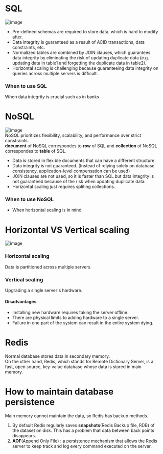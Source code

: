 # SQL
![image](https://user-images.githubusercontent.com/67142421/177896991-3d9ef63a-30d7-4c7a-9695-cc48baa8b120.png)<br>
- Pre-defined schemas are required to store data, which is hard to modify after.
- Data integrity is guaranteed as a result of ACID transactions, data constraints, etc.
- Normalized tables are combined by JOIN clauses, which guarantees data integrity by eliminating the risk of updating duplicate data (e.g. updating data in table1 and forgetting the duplicate data in table2).
- Horizontal scaling is challenging because guaranteeing data integrity on queries across multiple servers is difficult.
### When to use SQL
When data integrity is crucial such as in banks

# NoSQL
![image](https://user-images.githubusercontent.com/67142421/177898003-73e84048-afd7-4979-91f3-798c07ab27fa.png)<br>
NoSQL prioritizes flexibility, scalability, and performance over strict constraints.<br>
**document** of NoSQL correspondes to **row** of SQL and **collection** of NoSQL correspondes to **table** of SQL.<br>
- Data is stored in flexible documents that can have a different structure.
- Data integrity is not guaranteed. (Instead of relying solely on database consistency, application-level compensation can be used)
- JOIN clauses are not used, so it is faster than SQL but data integrity is not guaranteed because of the risk when updating duplicate data.
- Horizontal scaling just requires spliting collections.
### When to use NoSQL
- When horizontal scaling is in mind

# Horizontal VS Vertical scaling
![image](https://github.com/vacu9708/Fundamental-knowledge/assets/67142421/72d184d4-a383-40ef-b036-0b7e9357cf51)<br>
### Horizontal scaling
Data is partitioned across multiple servers.<br>

### Vertical scaling
Upgrading a single server's hardware.
#### Disadvantages
- Installing new hardware requires taking the server offline.
- There are physical limits to adding hardware to a single server.
- Failure in one part of the system can result in the entire system dying.

# Redis
Normal database stores data in secondary memory.<br>
On the other hand, Redis, which stands for Remote Dictionary Server, is a fast, open source, key-value database whose data is stored in main memory.<br>

# How to maintain database persistence
Main memory cannot maintain the data, so Redis has backup methods.<br>
1. By default Redis regularly saves **snapshots**(Redis Backup file, RDB) of the dataset on disk. This has a problem that data between back points disappears.
2. **AOF**(Append Only File) : a persistence mechanism that allows the Redis server to keep track and log every command executed on the server.
